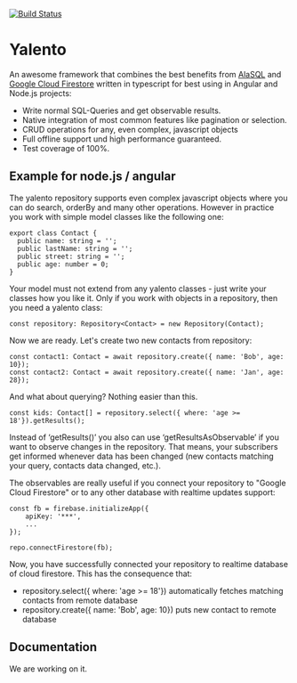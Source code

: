 
[![Build Status](https://travis-ci.com/miegli/yalento.svg?branch=master)](https://travis-ci.com/miegli/yalento)  
  
# Yalento  
An awesome framework that combines the best benefits from [AlaSQL](http://alasql.org) and [Google Cloud Firestore](https://firebase.google.com/docs/firestore) written in typescript for best using in Angular and Node.js projects:

- Write normal SQL-Queries and get observable results.
- Native integration of most common features like pagination or selection.
- CRUD operations for any, even complex, javascript objects
- Full offline support und high performance guaranteed.
- Test coverage of 100%.

## Example for node.js / angular

The yalento repository supports even complex javascript objects where you can do search, orderBy and many other operations. However in practice you work with simple model classes like the following one:

    export class Contact {  
      public name: string = '';  
      public lastName: string = '';
      public street: string = '';
      public age: number = 0;
    }

Your model must not extend from any yalento classes - just write your classes how you like it. Only if you work with objects in a repository, then you need a yalento class:

    const repository: Repository<Contact> = new Repository(Contact);

Now we are ready. Let's create two new contacts from repository:

    const contact1: Contact = await repository.create({ name: 'Bob', age: 10});
    const contact2: Contact = await repository.create({ name: 'Jan', age: 28});

And what about querying? Nothing easier than this.

    const kids: Contact[] = repository.select({ where: 'age >= 18'}).getResults();

Instead of ‘getResults()’ you also can use ‘getResultsAsObservable’ if you want to observe changes in the repository. That means, your subscribers get informed whenever data has been changed (new contacts matching your query, contacts data changed, etc.). 

The observables are really useful if you connect your repository to "Google Cloud Firestore" or to any other database with realtime updates support:

    const fb = firebase.initializeApp({  
	    apiKey: '***',
	    ...
    });
    
    repo.connectFirestore(fb);
    
Now, you have successfully connected your repository to realtime database of cloud firestore. This has the consequence that:

 - repository.select({ where: 'age >= 18'}) automatically fetches matching contacts from remote database
 - repository.create({ name: 'Bob', age: 10}) puts new contact to remote database


## Documentation

We are working on it.